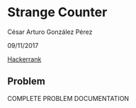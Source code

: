 # Strange Counter
César Arturo González Pérez

09/11/2017

[Hackerrank](https://www.hackerrank.com/challenges/strange-code/)

## Problem
COMPLETE PROBLEM DOCUMENTATION